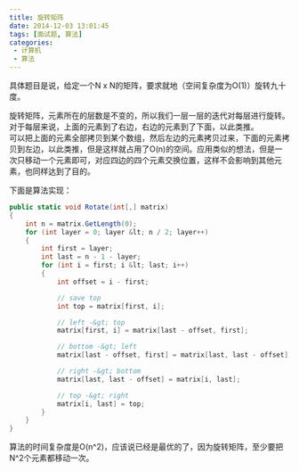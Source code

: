 ```yaml
---
title: 旋转矩阵
date: 2014-12-03 13:01:45
tags: [面试题, 算法]
categories:
 - 计算机
 - 算法
---
```

具体题目是说，给定一个N x N的矩阵，要求就地（空间复杂度为O(1)）旋转九十度。

旋转矩阵，元素所在的层数是不变的，所以我们一层一层的迭代对每层进行旋转。对于每层来说，上面的元素到了右边，右边的元素到了下面，以此类推。  
可以把上面的元素全部拷贝到某个数组，然后左边的元素拷贝过来，下面的元素拷贝到左边，以此类推，但是这样就占用了O(n)的空间。应用类似的想法，但是一次只移动一个元素即可，对应四边的四个元素交换位置，这样不会影响到其他元素，也同样达到了目的。

下面是算法实现：
``` csharp
public static void Rotate(int[,] matrix)
{
    int n = matrix.GetLength(0);
    for (int layer = 0; layer &lt; n / 2; layer++)
    {
        int first = layer;
        int last = n - 1 - layer;
        for (int i = first; i &lt; last; i++)
        {
            int offset = i - first;

            // save top
            int top = matrix[first, i];

            // left -&gt; top
            matrix[first, i] = matrix[last - offset, first];

            // bottom -&gt; left
            matrix[last - offset, first] = matrix[last, last - offset];

            // right -&gt; bottom
            matrix[last, last - offset] = matrix[i, last];

            // top -&gt; right
            matrix[i, last] = top;
        }
    }
}
```

算法的时间复杂度是O(n^2)，应该说已经是最优的了，因为旋转矩阵，至少要把N^2个元素都移动一次。